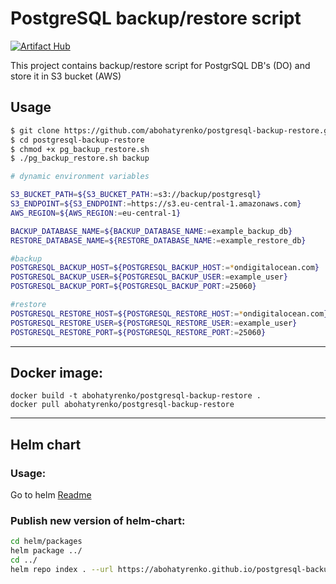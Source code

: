 # PostgreSQL backup/restore script

[![Artifact Hub](https://img.shields.io/endpoint?url=https://artifacthub.io/badge/repository/postgresql-backup-restore)](https://artifacthub.io/packages/search?repo=postgresql-backup-restore)

This project contains backup/restore script for PostgrSQL DB's (DO) and store it in S3 bucket (AWS)

## Usage

```bash
$ git clone https://github.com/abohatyrenko/postgresql-backup-restore.git
$ cd postgresql-backup-restore
$ chmod +x pg_backup_restore.sh
$ ./pg_backup_restore.sh backup

# dynamic environment variables

S3_BUCKET_PATH=${S3_BUCKET_PATH:=s3://backup/postgresql}
S3_ENDPOINT=${S3_ENDPOINT:=https://s3.eu-central-1.amazonaws.com}
AWS_REGION=${AWS_REGION:=eu-central-1}

BACKUP_DATABASE_NAME=${BACKUP_DATABASE_NAME:=example_backup_db}
RESTORE_DATABASE_NAME=${RESTORE_DATABASE_NAME:=example_restore_db}

#backup
POSTGRESQL_BACKUP_HOST=${POSTGRESQL_BACKUP_HOST:=*ondigitalocean.com}
POSTGRESQL_BACKUP_USER=${POSTGRESQL_BACKUP_USER:=example_user}
POSTGRESQL_BACKUP_PORT=${POSTGRESQL_BACKUP_PORT:=25060}

#restore
POSTGRESQL_RESTORE_HOST=${POSTGRESQL_RESTORE_HOST:=*ondigitalocean.com}
POSTGRESQL_RESTORE_USER=${POSTGRESQL_RESTORE_USER:=example_user}
POSTGRESQL_RESTORE_PORT=${POSTGRESQL_RESTORE_PORT:=25060}
```


---
## Docker image:
```shell
docker build -t abohatyrenko/postgresql-backup-restore .
docker pull abohatyrenko/postgresql-backup-restore
```

---
## Helm chart

### Usage:
Go to helm [Readme](helm/README.md#Usage)

### Publish new version of helm-chart:
```sh
cd helm/packages
helm package ../
cd ../
helm repo index . --url https://abohatyrenko.github.io/postgresql-backup-restore/helm/
```

